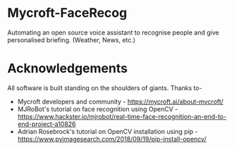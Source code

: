# Mycroft-FaceRecog
Automating an open source voice assistant to recognise people and give personalised briefing. (Weather, News, etc.)

# Acknowledgements
All software is built standing on the shoulders of giants. Thanks to-
* Mycroft developers and community - https://mycroft.ai/about-mycroft/
* MJRoBot's tutorial on face recognition using OpenCV - https://www.hackster.io/mjrobot/real-time-face-recognition-an-end-to-end-project-a10826
* Adrian Rosebrock's tutorial on OpenCV installation using pip - https://www.pyimagesearch.com/2018/09/19/pip-install-opencv/

